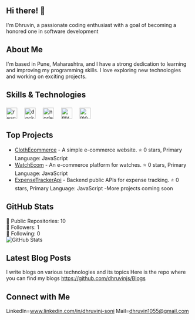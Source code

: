 ## Hi there! 👋

I'm Dhruvin, a passionate coding enthusiast with a goal of becoming a honored one in software development

## About Me

I'm based in Pune, Maharashtra, and I have a strong dedication to learning and improving my programming skills. I love exploring new technologies and working on exciting projects.

## Skills & Technologies

###

<div align="left">
  <img src="https://cdn.jsdelivr.net/gh/devicons/devicon/icons/react/react-original.svg" height="30" alt="react logo"  />
  <img width="12" />
  <img src="https://cdn.jsdelivr.net/gh/devicons/devicon/icons/docker/docker-original.svg" height="30" alt="docker logo"  />
  <img width="12" />
  <img src="https://cdn.jsdelivr.net/gh/devicons/devicon/icons/nodejs/nodejs-original.svg" height="30" alt="nodejs logo"  />
  <img width="12" />
  <img src="https://cdn.jsdelivr.net/gh/devicons/devicon/icons/mysql/mysql-original.svg" height="30" alt="mysql logo"  />
  <img width="12" />
  <img src="https://cdn.jsdelivr.net/gh/devicons/devicon/icons/mongodb/mongodb-original.svg" height="30" alt="mongodb logo"  />
</div>

###

## Top Projects

- [ClothEcommerce](https://github.com/dhruvinjs/ClothEcommerce) - A simple e-commerce website. ⭐️ 0 stars, Primary Language: JavaScript
- [WatchEcom](https://github.com/dhruvinjs/WatchEcom) - An e-commerce platform for watches. ⭐️ 0 stars, Primary Language: JavaScript
- [ExpenseTrackerApi](https://github.com/dhruvinjs/ExpenseTrackerApi) - Backend public APIs for expense tracking. ⭐️ 0 stars, Primary Language: JavaScript
-More projects coming soon

## GitHub Stats

🌟 Public Repositories: 10  
👥 Followers: 1  
👤 Following: 0  
![GitHub Stats](https://github-readme-stats.vercel.app/api?username=dhruvinjs&show_icons=true&theme=radical)

## Latest Blog Posts

I write blogs on various technologies and its topics 
Here is the repo where you can find my blogs
https://github.com/dhruvinjs/Blogs

## Connect with Me
LinkedIn=www.linkedin.com/in/dhruvinj-soni
Mail=dhruvin1055@gmail.com

